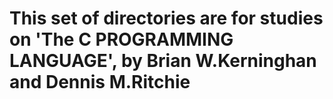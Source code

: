 # This set of directories are for studies on 'The C PROGRAMMING LANGUAGE', by Brian W.Kerninghan and Dennis M.Ritchie

